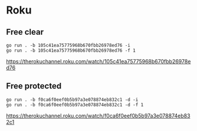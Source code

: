 # Roku

## Free clear

~~~
go run . -b 105c41ea75775968b670fbb26978ed76 -i
go run . -b 105c41ea75775968b670fbb26978ed76 -f 1
~~~

https://therokuchannel.roku.com/watch/105c41ea75775968b670fbb26978ed76

## Free protected

~~~
go run . -b f0ca6f0eef0b5b97a3e078874eb832c1 -d -i
go run . -b f0ca6f0eef0b5b97a3e078874eb832c1 -d -f 1
~~~

https://therokuchannel.roku.com/watch/f0ca6f0eef0b5b97a3e078874eb832c1
